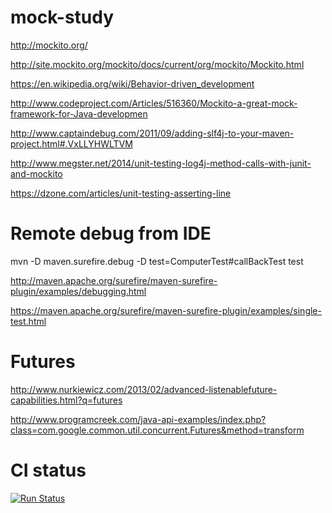 # mock-study

http://mockito.org/

http://site.mockito.org/mockito/docs/current/org/mockito/Mockito.html

https://en.wikipedia.org/wiki/Behavior-driven_development

http://www.codeproject.com/Articles/516360/Mockito-a-great-mock-framework-for-Java-developmen

http://www.captaindebug.com/2011/09/adding-slf4j-to-your-maven-project.html#.VxLLYHWLTVM

http://www.megster.net/2014/unit-testing-log4j-method-calls-with-junit-and-mockito

https://dzone.com/articles/unit-testing-asserting-line

# Remote debug from IDE

mvn -D maven.surefire.debug -D test=ComputerTest#callBackTest test

http://maven.apache.org/surefire/maven-surefire-plugin/examples/debugging.html

https://maven.apache.org/surefire/maven-surefire-plugin/examples/single-test.html

# Futures

http://www.nurkiewicz.com/2013/02/advanced-listenablefuture-capabilities.html?q=futures

http://www.programcreek.com/java-api-examples/index.php?class=com.google.common.util.concurrent.Futures&method=transform

# CI status

[![Run Status](https://api.shippable.com/projects/57014db433e2f1203f8ca87a/badge?branch=master)](https://app.shippable.com/projects/57014db433e2f1203f8ca87a)
